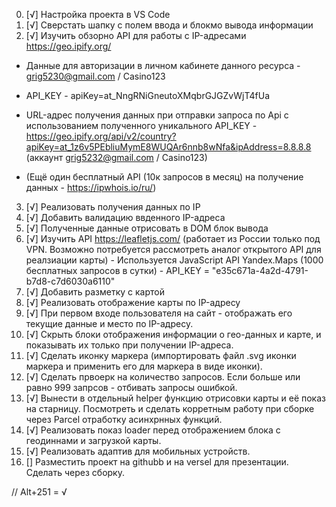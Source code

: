 0. [√] Настройка проекта в VS Code
1. [√] Сверстать шапку с полем ввода и блокмо вывода информации
2. [√] Изучить обзорно API для работы с IP-адресами https://geo.ipify.org/

- Данные для авторизации в личном кабинете данного ресурса - grig5230@gmail.com / Casino123
- API_KEY - apiKey=at_NngRNiGneutoXMqbrGJGZvWjT4fUa
- URL-адрес получения данных при отправки запроса по Api с использованием полученного уникального API_KEY - https://geo.ipify.org/api/v2/country?apiKey=at_1z6v5PEbliuMymE8WUQAr6nnb8wNfa&ipAddress=8.8.8.8 (аккаунт grig5232@gmail.com / Casino123)

- (Ещё один бесплатный API (10к запросов в месяц) на получение данных - https://ipwhois.io/ru/)

3. [√] Реализовать получения данных по IP
4. [√] Добавить валидацию ввденного IP-адреса
5. [√] Полученные данные отрисовать в DOM блок вывода
6. [√] Изучить API https://leafletjs.com/ (работает из России только под VPN. Возможно потребуется рассмотреть аналог открытого API для реалзиации карты) - Используется JavaScript API Yandex.Maps (1000 бесплатных запросов в сутки) - API_KEY = "e35c671a-4a2d-4791-b7d8-c7d6030a6110"
7. [√] Добавить разметку с картой
8. [√] Реализовать отображение карты по IP-адресу
9. [√] При первом входе пользователя на сайт - отображать его текущие данные и место по IP-адресу.
10. [√] Скрыть блоки отображения информации о гео-данных и карте, и показывать их только при получении IP-адреса.
11. [√] Сделать иконку маркера (импортировать файл .svg иконки маркера и применить его для маркера в виде иконки).
12. [√] Сделать првоерк на количество запросов. Если больше или равно 999 запрсов - отбивать запросы ошибкой.
13. [√] Вынести в отдельный helper функцию отрисовки карты и её показ на старницу. Посмотреть и сделать корретным работу при сборке через Parcel отработку асинхрнных функций.
14. [√] Реализовать показ loader перед отображением блока с геодиннами и загрузкой карты.
15. [√] Реализовать адаптив для мобильных устройств.
16. [] Разместить проект на githubb и на versel для презентации. Сделать через сборку.

// Alt+251 = √
